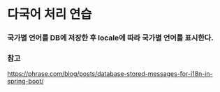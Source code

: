 # 다국어 처리 연습
### 국가별 언어를 DB에 저장한 후 locale에 따라 국가별 언어를 표시한다.

### 참고
https://phrase.com/blog/posts/database-stored-messages-for-i18n-in-spring-boot/
